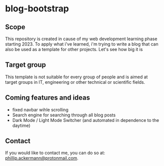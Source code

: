 # blog-bootstrap
## Scope
This repository is created in cause of my web development learning phase starting 2023. To apply what i've learned, i'm trying to write a blog that can also be used as a template for other projects. Let's see how big it is

## Target group
This template is not suitable for every group of people and is aimed at target groups in IT, engineering or other technical or scientific fields. 

## Coming features and ideas
- fixed navbar wihle scrolling
- Search engine for searching through all blog posts
- Dark Mode / Light Mode Switcher (and automated in dependence to the daytime)

## Contact
If you would like to contact me, you can do so at: phillip.ackermann@protonmail.com.

